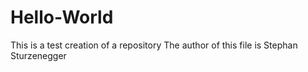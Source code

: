 # Hello-World
This is a test creation of a repository
The author of this file is Stephan Sturzenegger
